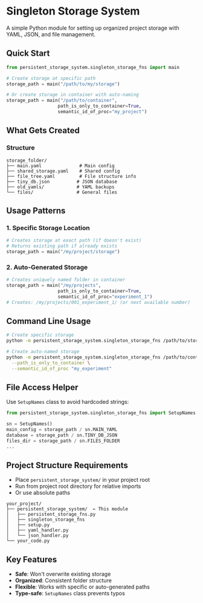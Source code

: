 # Singleton Storage System

A simple Python module for setting up organized project storage with YAML, JSON, and file management.

## Quick Start

```python
from persistent_storage_system.singleton_storage_fns import main

# Create storage at specific path
storage_path = main("/path/to/my/storage")

# Or create storage in container with auto-naming
storage_path = main("/path/to/container", 
                   path_is_only_to_container=True, 
                   semantic_id_of_proc="my_project")
```

## What Gets Created

### Structure
```
storage_folder/
├── main.yaml              # Main config
├── shared_storage.yaml    # Shared config
├── file_tree.yaml         # File structure info
├── tiny_db.json          # JSON database
├── old_yamls/            # YAML backups
└── files/                # General files
```

## Usage Patterns

### 1. Specific Storage Location
```python
# Creates storage at exact path (if doesn't exist)
# Returns existing path if already exists
storage_path = main("/my/project/storage")
```

### 2. Auto-Generated Storage
```python
# Creates uniquely named folder in container
storage_path = main("/my/projects", 
                   path_is_only_to_container=True,
                   semantic_id_of_proc="experiment_1")
# Creates: /my/projects/001_experiment_1/ (or next available number)
```

## Command Line Usage

```bash
# Create specific storage
python -m persistent_storage_system.singleton_storage_fns /path/to/storage

# Create auto-named storage
python -m persistent_storage_system.singleton_storage_fns /path/to/container \
  --path_is_only_to_container \
  --semantic_id_of_proc "my_experiment"
```

## File Access Helper

Use `SetupNames` class to avoid hardcoded strings:

```python
from persistent_storage_system.singleton_storage_fns import SetupNames

sn = SetupNames()
main_config = storage_path / sn.MAIN_YAML
database = storage_path / sn.TINY_DB_JSON
files_dir = storage_path / sn.FILES_FOLDER
...
```

## Project Structure Requirements

- Place `persistent_storage_system/` in your project root
- Run from project root directory for relative imports
- Or use absolute paths

```
your_project/
├── persistent_storage_system/  ← This module
│   ├── persistent_storage_fns.py
│   ├── singleton_storage_fns
│   ├── setup.py
│   ├── yaml_handler.py
│   └── json_handler.py
└── your_code.py
```

## Key Features

- **Safe**: Won't overwrite existing storage
- **Organized**: Consistent folder structure
- **Flexible**: Works with specific or auto-generated paths
- **Type-safe**: `SetupNames` class prevents typos